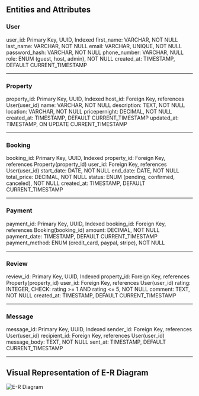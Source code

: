 ## Entities and Attributes

### User
user\_id: Primary Key, UUID, Indexed
first\_name: VARCHAR, NOT NULL
last\_name: VARCHAR, NOT NULL
email: VARCHAR, UNIQUE, NOT NULL
password\_hash: VARCHAR, NOT NULL
phone\_number: VARCHAR, NULL
role: ENUM (guest, host, admin), NOT NULL
created\_at: TIMESTAMP, DEFAULT CURRENT\_TIMESTAMP

---

### Property
property\_id: Primary Key, UUID, Indexed
host\_id: Foreign Key, references User(user\_id)
name: VARCHAR, NOT NULL
description: TEXT, NOT NULL
location: VARCHAR, NOT NULL
pricepernight: DECIMAL, NOT NULL
created\_at: TIMESTAMP, DEFAULT CURRENT\_TIMESTAMP
updated\_at: TIMESTAMP, ON UPDATE CURRENT\_TIMESTAMP

---

### Booking
booking\_id: Primary Key, UUID, Indexed
property\_id: Foreign Key, references Property(property\_id)
user\_id: Foreign Key, references User(user\_id)
start\_date: DATE, NOT NULL
end\_date: DATE, NOT NULL
total\_price: DECIMAL, NOT NULL
status: ENUM (pending, confirmed, canceled), NOT NULL
created\_at: TIMESTAMP, DEFAULT CURRENT\_TIMESTAMP

---

### Payment
payment\_id: Primary Key, UUID, Indexed
booking\_id: Foreign Key, references Booking(booking\_id)
amount: DECIMAL, NOT NULL
payment\_date: TIMESTAMP, DEFAULT CURRENT\_TIMESTAMP
payment\_method: ENUM (credit\_card, paypal, stripe), NOT NULL

---

### Review
review\_id: Primary Key, UUID, Indexed
property\_id: Foreign Key, references Property(property\_id)
user\_id: Foreign Key, references User(user\_id)
rating: INTEGER, CHECK: rating >= 1 AND rating <= 5, NOT NULL
comment: TEXT, NOT NULL
created\_at: TIMESTAMP, DEFAULT CURRENT\_TIMESTAMP

---

### Message
message\_id: Primary Key, UUID, Indexed
sender\_id: Foreign Key, references User(user\_id)
recipient\_id: Foreign Key, references User(user\_id)
message\_body: TEXT, NOT NULL
sent\_at: TIMESTAMP, DEFAULT CURRENT\_TIMESTAMP

---

## Visual Representation of E-R Diagram
![E-R Diagram](/home/ayobami/pictures/Entity_Relationship_Diagram.png)
